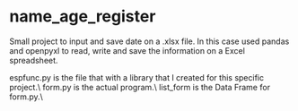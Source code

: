 # name_age_register
Small project to input and save date on a .xlsx file. In this case used pandas and openpyxl to read, write and save the information on a Excel spreadsheet.

espfunc.py is the file that with a library that I created for this specific project.\\
form.py is the actual program.\\
list_form is the Data Frame for form.py.\\
